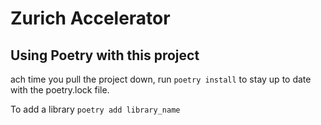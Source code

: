 # Zurich Accelerator

## Using Poetry with this project

ach time you pull the project down, run `poetry install` to stay up to date with the poetry.lock file.

To add a library `poetry add library_name`
